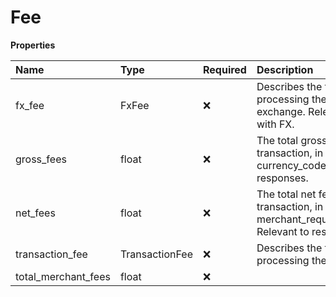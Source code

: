 # Fee

**Properties**

| Name                | Type           | Required | Description                                                                                                     |
| :------------------ | :------------- | :------- | :-------------------------------------------------------------------------------------------------------------- |
| fx_fee              | FxFee          | ❌       | Describes the fees for processing the currency exchange. Relevant to payouts with FX.                           |
| gross_fees          | float          | ❌       | The total gross fees for the transaction, in units defined by currency_code. Relevant to responses.             |
| net_fees            | float          | ❌       | The total net fees for the transaction, in units defined by merchant_requested_currency. Relevant to responses. |
| transaction_fee     | TransactionFee | ❌       | Describes the fee for processing the transaction.                                                               |
| total_merchant_fees | float          | ❌       |                                                                                                                 |
